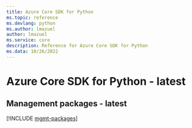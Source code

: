 ```yaml
---
title: Azure Core SDK for Python
ms.topic: reference
ms.devlang: python
ms.author: lmazuel
author: lmazuel
ms.service: core
description: Reference for Azure Core SDK for Python
ms.data: 10/26/2022
---
```

# Azure Core SDK for Python - latest

## Management packages - latest
[!INCLUDE [mgmt-packages](core-mgmt-index.md)]